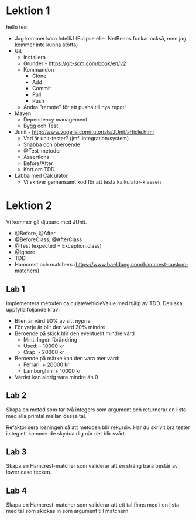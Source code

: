 # Lektion 1
hello test
- Jag kommer köra IntelliJ (Eclipse eller NetBeans 
funkar också, men jag kommer inte kunna stötta)
- Git
  - Installera
  - Grunder - https://git-scm.com/book/en/v2
  - Kommandon
    - Clone
    - Add
    - Commit
    - Pull
    - Push
  - Ändra "remote" för att pusha till nya repot!
- Maven
  - Dependency management
  - Bygg och Test
- Junit - http://www.vogella.com/tutorials/JUnit/article.html
  - Vad är unit-tester? (jmf. integration/system)
  - Snabba och oberoende
  - @Test-metoder
  - Assertions
  - Before/After
  - Kort om TDD
- Labba med Calculator
  - Vi skriver gemensamt kod för att testa kalkulator-klassen

# Lektion 2

Vi kommer gå djupare med JUnit.

- @Before, @After
- @BeforeClass, @AfterClass
- @Test (expected = Exception.class)
- @Ignore
- TDD
- Hamcrest och matchers (https://www.baeldung.com/hamcrest-custom-matchers)

## Lab 1

Implementera metoden calculateVehicleValue med hjälp av TDD. 
Den ska uppfylla följande krav:

- Bilen är värd 90% av sitt nypris
- För varje år blir den värd 20% mindre
- Beroende på skick blir den eventuellt mindre värd
  - Mint: Ingen förändring
  - Used: - 10000 kr
  - Crap: - 20000 kr
- Beroende på märke kan den vara mer värd:
  - Ferrari: + 20000 kr
  - Lamborghini + 10000 kr
- Värdet kan aldrig vara mindre än 0

## Lab 2

Skapa en metod som tar två integers som argument och returnerar en lista med alla primtal mellan dessa tal.

Refaktorisera lösningen så att metoden blir rekursiv. Har du skrivit bra tester i steg ett kommer de skydda 
dig när det blir svårt.

## Lab 3

Skapa en Hamcrest-matcher som validerar att
en sträng bara består av lower case tecken.

## Lab 4

Skapa en Hamcrest-matcher som validerar att
ett tal finns med i en lista med tal som skickas
in som argument till matchern.
